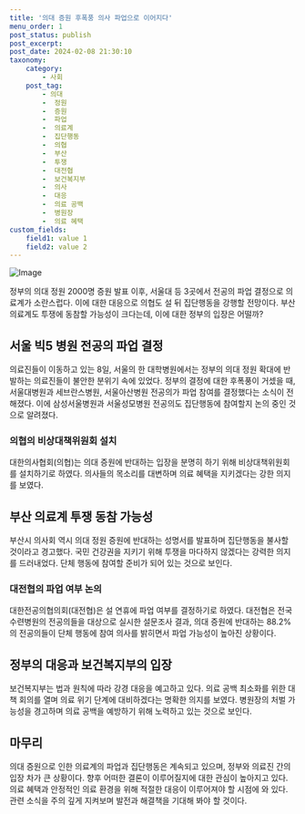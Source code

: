 ```yaml
---
title: '의대 증원 후폭풍 의사 파업으로 이어지다'
menu_order: 1
post_status: publish
post_excerpt: 
post_date: 2024-02-08 21:30:10
taxonomy:
    category:
        - 사회
    post_tag:
        - 의대
        -  정원
        -  증원
        -  파업
        -  의료계
        -  집단행동
        -  의협
        -  부산
        -  투쟁
        -  대전협
        -  보건복지부
        -  의사
        -  대응
        -  의료 공백
        -  병원장
        -  의료 혜택
custom_fields:
    field1: value 1
    field2: value 2
---
```


![Image](https://imgnews.pstatic.net/image/082/2024/02/08/0001255047_001_20240208181707242.jpg?type=w647)

정부의 의대 정원 2000명 증원 발표 이후, 서울대 등 3곳에서 전공의 파업 결정으로 의료계가 소란스럽다. 이에 대한 대응으로 의협도 설 뒤 집단행동을 강행할 전망이다. 부산 의료계도 투쟁에 동참할 가능성이 크다는데, 이에 대한 정부의 입장은 어떨까?
## 서울 빅5 병원 전공의 파업 결정
의료진들이 이동하고 있는 8일, 서울의 한 대학병원에서는 정부의 의대 정원 확대에 반발하는 의료진들이 불안한 분위기 속에 있었다. 정부의 결정에 대한 후폭풍이 거셌을 때, 서울대병원과 세브란스병원, 서울아산병원 전공의가 파업 참여를 결정했다는 소식이 전해졌다. 이에 삼성서울병원과 서울성모병원 전공의도 집단행동에 참여할지 논의 중인 것으로 알려졌다.
### 의협의 비상대책위원회 설치
대한의사협회(의협)는 의대 증원에 반대하는 입장을 분명히 하기 위해 비상대책위원회를 설치하기로 하였다. 의사들의 목소리를 대변하며 의료 혜택을 지키겠다는 강한 의지를 보였다.
## 부산 의료계 투쟁 동참 가능성
부산시 의사회 역시 의대 정원 증원에 반대하는 성명서를 발표하며 집단행동을 불사할 것이라고 경고했다. 국민 건강권을 지키기 위해 투쟁을 마다하지 않겠다는 강력한 의지를 드러내었다. 단체 행동에 참여할 준비가 되어 있는 것으로 보인다.
### 대전협의 파업 여부 논의
대한전공의협의회(대전협)은 설 연휴에 파업 여부를 결정하기로 하였다. 대전협은 전국 수련병원의 전공의들을 대상으로 실시한 설문조사 결과, 의대 증원에 반대하는 88.2%의 전공의들이 단체 행동에 참여 의사를 밝히면서 파업 가능성이 높아진 상황이다.
## 정부의 대응과 보건복지부의 입장
보건복지부는 법과 원칙에 따라 강경 대응을 예고하고 있다. 의료 공백 최소화를 위한 대책 회의를 열며 의료 위기 단계에 대비하겠다는 명확한 의지를 보였다. 병원장의 처벌 가능성을 경고하며 의료 공백을 예방하기 위해 노력하고 있는 것으로 보인다.
## 마무리
의대 증원으로 인한 의료계의 파업과 집단행동은 계속되고 있으며, 정부와 의료진 간의 입장 차가 큰 상황이다. 향후 어떠한 결론이 이루어질지에 대한 관심이 높아지고 있다. 의료 혜택과 안정적인 의료 환경을 위해 적절한 대응이 이루어져야 할 시점에 와 있다. 관련 소식을 주의 깊게 지켜보며 발전과 해결책을 기대해 봐야 할 것이다.
